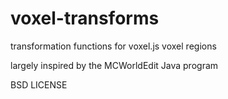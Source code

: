 # voxel-transforms

transformation functions for voxel.js voxel regions

largely inspired by the MCWorldEdit Java program

BSD LICENSE
